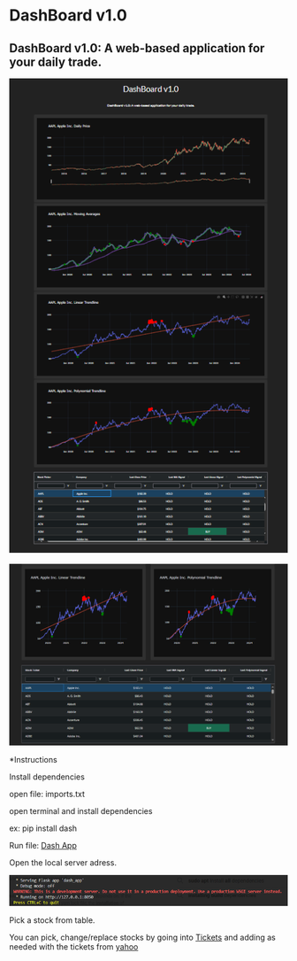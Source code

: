 # DashBoard v1.0

## DashBoard v1.0: A web-based application for your daily trade.

![Main App](/img/Main_page.png)
<br>
<br>
![Main App](/img/Main_page2.png)





*Instructions

Install dependencies

open file:
 imports.txt

open terminal and install dependencies

ex:
    pip install dash

Run file:
    [Dash App](.venv/dash_app.py) 

Open the local server adress.

![Local Adress](/img/local_adress.png)

Pick a stock from table.

You can pick, change/replace stocks by going into [Tickets](.venv/equity_list.py) and adding as needed with the tickets from [yahoo](https://finance.yahoo.com/?guccounter=1)